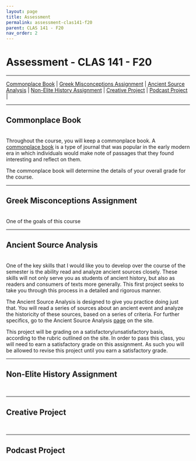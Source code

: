 ```yaml
---
layout: page
title: Assessment
permalink: assessment-clas141-f20
parent: CLAS 141 - F20
nav_order: 2
---
```


# Assessment - CLAS 141 - F20

***

[Commonplace Book](#commonplace-book) \| [Greek Misconceptions Assignment](#greek-misconceptions-assignment) \|  [Ancient Source Analysis](#ancient-source-analysis) \| [Non-Elite History Assignment](#non-elite-history-assignment) \| [Creative Project](#creative-project) \| [Podcast Project](#podcast-project) \|

***

## Commonplace Book
&nbsp;  
Throughout the course, you will keep a commonplace book. A [commonplace book](https://en.wikipedia.org/wiki/Commonplace_book) is a type of journal that was popular in the early modern era in which individuals would make note of passages that they found interesting and reflect on them.

The commonplace book will determine the details of your overall grade for the course.

***

## Greek Misconceptions Assignment
&nbsp;  
One of the goals of this course

***

## Ancient Source Analysis
&nbsp;  
One of the key skills that I would like you to develop over the course of the semester is the ability read and analyze ancient sources closely. These skills will not only serve you as students of ancient history, but also as readers and consumers of texts more generally. This first project seeks to take you through this process in a detailed and rigorous manner.

The Ancient Source Analysis is designed to give you practice doing just that. You will read a series of sources about an ancient event and analyze the historicity of these sources, based on a series of criteria. For further specifics, go to the Ancient Source Analysis [page](https://dominicmachado.github.io/ancient-source-analysis-clas141-f20) on the site.

This project will be grading on a satisfactory/unsatisfactory basis, according to the rubric outlined on the site. In order to pass this class, you will need to earn a satisfactory grade on this assignment. As such you will be allowed to revise this project until you earn a satisfactory grade.

***

## Non-Elite History Assignment
&nbsp;  
***

## Creative Project
&nbsp;  
***

## Podcast Project
&nbsp;  
